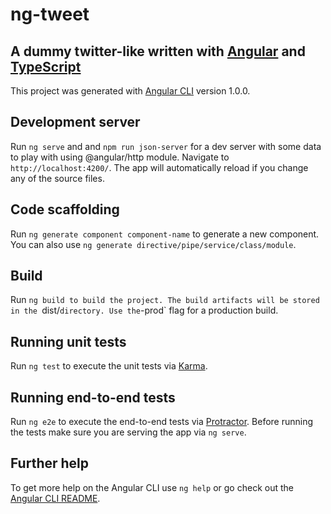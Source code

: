 # ng-tweet

## A dummy twitter-like written with [Angular](http://angular.io) and [TypeScript](https://www.typescriptlang.org) 

This project was generated with [Angular CLI](https://github.com/angular/angular-cli) version 1.0.0.

## Development server

Run `ng serve` and and `npm run json-server` for a dev server with some data to play with using @angular/http module. Navigate to `http://localhost:4200/`. The app will automatically reload if you change any of the source files.

## Code scaffolding

Run `ng generate component component-name` to generate a new component. You can also use `ng generate directive/pipe/service/class/module`.

## Build

Run `ng build to build the project. The build artifacts will be stored in the `dist/` directory. Use the `-prod` flag for a production build.

## Running unit tests

Run `ng test` to execute the unit tests via [Karma](https://karma-runner.github.io).

## Running end-to-end tests

Run `ng e2e` to execute the end-to-end tests via [Protractor](http://www.protractortest.org/).
Before running the tests make sure you are serving the app via `ng serve`.

## Further help

To get more help on the Angular CLI use `ng help` or go check out the [Angular CLI README](https://github.com/angular/angular-cli/blob/master/README.md).
